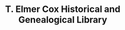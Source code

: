 ---
layout: repo
title: "T. Elmer Cox Historical and Genealogical Library"
id: 6023
permalink: repos/6023/
---